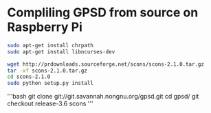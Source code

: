 Compliling GPSD from source on Raspberry Pi
===========================================

```bash
sudo apt-get install chrpath
sudo apt-get install libncurses-dev
```


```bash
wget http://prdownloads.sourceforge.net/scons/scons-2.1.0.tar.gz
tar -xf scons-2.1.0.tar.gz
cd scons-2.1.0
sudo python setup.py install
```

'''bash
git clone git://git.savannah.nongnu.org/gpsd.git
cd gpsd/
git checkout release-3.6
scons
'''
